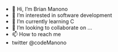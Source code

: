 - 👋 Hi, I’m Brian Manono
- 👀 I’m interested in software development
- 🌱 I’m currently learning C
- 💞️ I’m looking to collaborate on ...
- 📫 How to reach me 
- twitter @codeManono

<!---
Manono57/Manono57 is a ✨ special ✨ repository because its `README.md` (this file) appears on your GitHub profile.
You can click the Preview link to take a look at your changes.
--->
